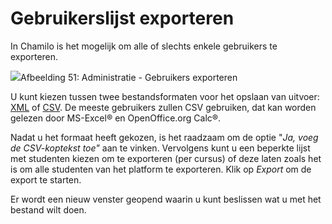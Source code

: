 # Gebruikerslijst exporteren

In Chamilo is het mogelijk om alle of slechts enkele gebruikers te exporteren.

![](../../.gitbook/assets/exporterliste_-utilisateurs.png)Afbeelding 51: Administratie - Gebruikers exporteren

U kunt kiezen tussen twee bestandsformaten voor het opslaan van uitvoer: [XML](http://fr.wikipedia.org/wiki/Extensible_Markup_Language) of [CSV](http://fr.wikipedia.org/wiki/Comma-separated_values). De meeste gebruikers zullen CSV gebruiken, dat kan worden gelezen door MS-Excel® en OpenOffice.org Calc®.

Nadat u het formaat heeft gekozen, is het raadzaam om de optie "*Ja, voeg de CSV-koptekst toe"* aan te vinken. Vervolgens kunt u een beperkte lijst met studenten kiezen om te exporteren (per cursus) of deze laten zoals het is om alle studenten van het platform te exporteren. Klik op *Export* om de export te starten.

Er wordt een nieuw venster geopend waarin u kunt beslissen wat u met het bestand wilt doen.

